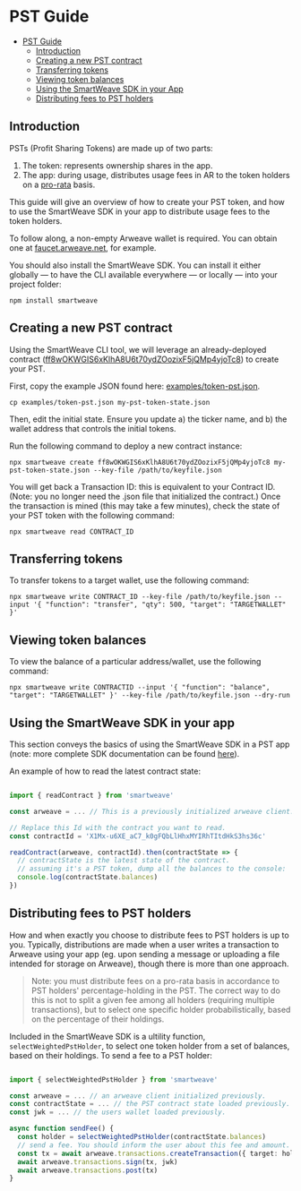 # PST Guide

- [PST Guide](#pst-guide)
  - [Introduction](#introduction)
  - [Creating a new PST contract](#creating-a-new-pst-contract)
  - [Transferring tokens](#transferring-tokens)
  - [Viewing token balances](#viewing-token-balances)
  - [Using the SmartWeave SDK in your App](#using-the-smartweave-sdk-in-your-app)
  - [Distributing fees to PST holders](#distributing-fees-to-pst-holders)

## Introduction

PSTs (Profit Sharing Tokens) are made up of two parts:

1. The token: represents ownership shares in the app.
2. The app: during usage, distributes usage fees in AR to the token holders on a [pro-rata](https://en.wikipedia.org/wiki/Pro_rata) basis.

This guide will give an overview of how to create your PST token, and how to use the SmartWeave SDK in your app to distribute usage fees to the token holders.

To follow along, a non-empty Arweave wallet is required. You can obtain one at [faucet.arweave.net](https://faucet.arweave.net), for example.

You should also install the SmartWeave SDK. You can install it either globally — to have the CLI available everywhere — or locally — into your project folder:

```
npm install smartweave
```

## Creating a new PST contract

Using the SmartWeave CLI tool, we will leverage an already-deployed contract ([ff8wOKWGIS6xKlhA8U6t70ydZOozixF5jQMp4yjoTc8](https://arweave.net/ff8wOKWGIS6xKlhA8U6t70ydZOozixF5jQMp4yjoTc8)) to create your PST.

First, copy the example JSON found here: [examples/token-pst.json](examples/token-pst.json).

`cp examples/token-pst.json my-pst-token-state.json`

Then, edit the initial state. Ensure you update a) the ticker name, and b) the wallet address that controls the initial tokens.

Run the following command to deploy a new contract instance:

`npx smartweave create ff8wOKWGIS6xKlhA8U6t70ydZOozixF5jQMp4yjoTc8 my-pst-token-state.json --key-file /path/to/keyfile.json`

You will get back a Transaction ID: this is equivalent to your Contract ID. (Note: you no longer need the .json file that initialized the contract.) Once the transaction is mined (this may take a few minutes), check the state of your PST token with the following command:

`npx smartweave read CONTRACT_ID`

## Transferring tokens 

To transfer tokens to a target wallet, use the following command:

`npx smartweave write CONTRACT_ID --key-file /path/to/keyfile.json --input '{ "function": "transfer", "qty": 500, "target": "TARGETWALLET" }'`

## Viewing token balances

To view the balance of a particular address/wallet, use the following command:

`npx smartweave write CONTRACTID --input '{ "function": "balance", "target": "TARGETWALLET" }' --key-file /path/to/keyfile.json --dry-run`

## Using the SmartWeave SDK in your app

This section conveys the basics of using the SmartWeave SDK in a PST app (note: more complete SDK documentation can be found [here](SDK.md)).

An example of how to read the latest contract state:

```typescript

import { readContract } from 'smartweave'

const arweave = ... // This is a previously initialized arweave client.

// Replace this Id with the contract you want to read.
const contractId = 'X1Mx-u6XE_aC7_k0gFQbLlHhxMYIRhTItdHkS3hs36c'

readContract(arweave, contractId).then(contractState => {
  // contractState is the latest state of the contract.
  // assuming it's a PST token, dump all the balances to the console:
  console.log(contractState.balances)
})
```

## Distributing fees to PST holders

How and when exactly you choose to distribute fees to PST holders is up to you. Typically, distributions are made when a user writes a transaction to Arweave using your app (eg. upon sending a message or uploading a file intended for storage on Arweave), though there is more than one approach.

> Note: you must distribute fees on a pro-rata basis in accordance to PST holders' percentage-holding in the PST. The correct way to do this is not to split a given fee among all holders (requiring multiple transactions), but to select one specific holder probabilistically, based on the percentage of their holdings.

Included in the SmartWeave SDK is a ultility function, `selectWeightedPstHolder`, to select one token holder from a set of balances, based on their holdings. To send a fee to a PST holder:

```typescript

import { selectWeightedPstHolder } from 'smartweave'

const arweave = ... // an arweave client initialized previously.
const contractState = ... // the PST contract state loaded previously.
const jwk = ... // the users wallet loaded previously.

async function sendFee() {
  const holder = selectWeightedPstHolder(contractState.balances)
  // send a fee. You should inform the user about this fee and amount.
  const tx = await arweave.transactions.createTransaction({ target: holder, quantity: 0.1 }, jwk)
  await arweave.transactions.sign(tx, jwk)
  await arweave.transactions.post(tx)
}
```
